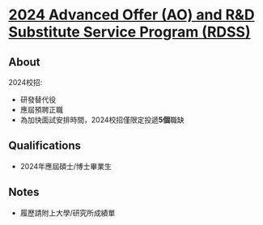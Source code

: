 # [2024 Advanced Offer (AO) and R&D Substitute Service Program (RDSS)](https://careers.tsmc.com/zh_TW/careers/JobDetail/2024-RDSS-AO/559)

## About
2024校招:
- 研發替代役
- 應屆預聘正職
- 為加快面試安排時間，2024校招僅限定投遞**5個**職缺

## Qualifications
- 2024年應屆碩士/博士畢業生

## Notes
- 履歷請附上大學/研究所成績單
